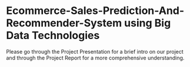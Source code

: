 # Ecommerce-Sales-Prediction-And-Recommender-System using Big Data Technologies

Please go through the Project Presentation for a brief intro on our project and through the Project Report for a more comprehensive understanding.
